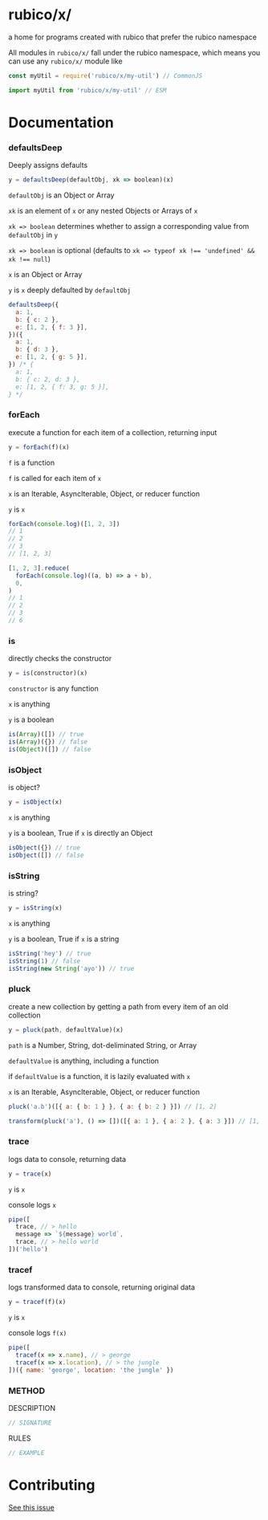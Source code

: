 # rubico/x/

a home for programs created with rubico that prefer the rubico namespace

All modules in `rubico/x/` fall under the rubico namespace, which means you can use any `rubico/x/` module like
```javascript
const myUtil = require('rubico/x/my-util') // CommonJS

import myUtil from 'rubico/x/my-util' // ESM
```

# Documentation

### defaultsDeep
Deeply assigns defaults
```javascript
y = defaultsDeep(defaultObj, xk => boolean)(x)
```

`defaultObj` is an Object or Array

`xk` is an element of `x` or any nested Objects or Arrays of `x`

`xk => boolean` determines whether to assign a corresponding value from `defaultObj` in `y`

`xk => boolean` is optional (defaults to `xk => typeof xk !== 'undefined' && xk !== null`)

`x` is an Object or Array

`y` is `x` deeply defaulted by `defaultObj`

```javascript
defaultsDeep({
  a: 1,
  b: { c: 2 },
  e: [1, 2, { f: 3 }],
})({
  a: 1,
  b: { d: 3 },
  e: [1, 2, { g: 5 }],
}) /* {
  a: 1,
  b: { c: 2, d: 3 },
  e: [1, 2, { f: 3, g: 5 }],
} */
```

### forEach
execute a function for each item of a collection, returning input
```javascript
y = forEach(f)(x)
```
`f` is a function

`f` is called for each item of `x`

`x` is an Iterable, AsyncIterable, Object, or reducer function

`y` is `x`

```javascript
forEach(console.log)([1, 2, 3])
// 1
// 2
// 3
// [1, 2, 3]

[1, 2, 3].reduce(
  forEach(console.log)((a, b) => a + b),
  0,
)
// 1
// 2
// 3
// 6
```

### is
directly checks the constructor
```javascript
y = is(constructor)(x)
```

`constructor` is any function

`x` is anything

`y` is a boolean

```javascript
is(Array)([]) // true
is(Array)({}) // false
is(Object)([]) // false
```

### isObject
is object?
```javascript
y = isObject(x)
```
`x` is anything

`y` is a boolean, True if `x` is directly an Object

```javascript
isObject({}) // true
isObject([]) // false
```

### isString
is string?
```javascript
y = isString(x)
```
`x` is anything

`y` is a boolean, True if `x` is a string

```javascript
isString('hey') // true
isString(1) // false
isString(new String('ayo')) // true
```

### pluck
create a new collection by getting a path from every item of an old collection
```javascript
y = pluck(path, defaultValue)(x)
```
`path` is a Number, String, dot-deliminated String, or Array

`defaultValue` is anything, including a function

if `defaultValue` is a function, it is lazily evaluated with `x`

`x` is an Iterable, AsyncIterable, Object, or reducer function

```javascript
pluck('a.b')([{ a: { b: 1 } }, { a: { b: 2 } }]) // [1, 2]

transform(pluck('a'), () => [])([{ a: 1 }, { a: 2 }, { a: 3 }]) // [1, 2, 3]
```

### trace
logs data to console, returning data
```javascript
y = trace(x)
```

`y` is `x`

console logs `x`

```javascript
pipe([
  trace, // > hello
  message => `${message} world`,
  trace, // > hello world
])('hello')
```

### tracef
logs transformed data to console, returning original data
```javascript
y = tracef(f)(x)
```

`y` is `x`

console logs `f(x)`

```javascript
pipe([
  tracef(x => x.name), // > george
  tracef(x => x.location), // > the jungle
])({ name: 'george', location: 'the jungle' })
```

### METHOD
DESCRIPTION
```javascript
// SIGNATURE
```
RULES
```javascript
// EXAMPLE
```

# Contributing
[See this issue](https://github.com/a-synchronous/rubico/issues/41)
